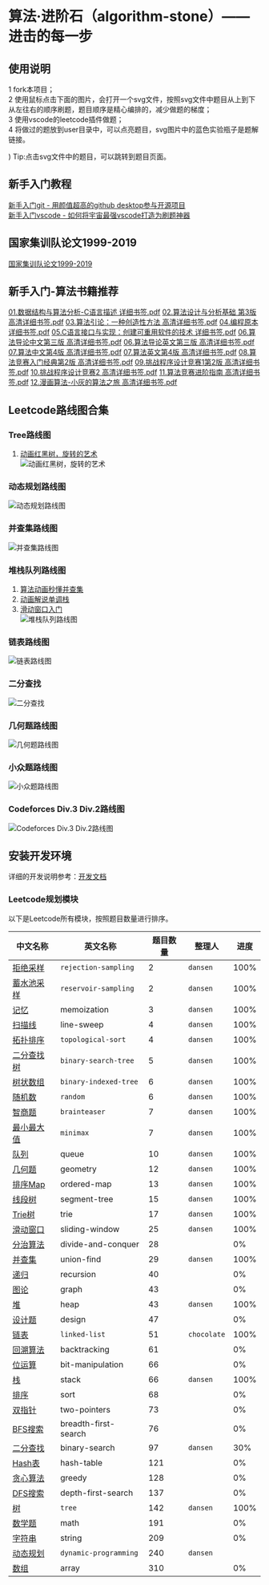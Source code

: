 # 算法·进阶石（algorithm-stone）—— 进击的每一步

## 使用说明

1 fork本项目；  
2 使用鼠标点击下面的图片，会打开一个svg文件，按照svg文件中题目从上到下从左往右的顺序刷题，题目顺序是精心编排的，减少做题的梯度；  
3 使用vscode的leetcode插件做题；  
4 将做过的题放到user目录中，可以点亮题目，svg图片中的蓝色实验瓶子是题解链接。  

) Tip:点击svg文件中的题目，可以跳转到题目页面。

## 新手入门教程

[新手入门git - 用颜值超高的github desktop参与开源项目](docs/how_to_use_git.md)  
[新手入门vscode - 如何将宇宙最强vscode打造为刷题神器](docs/how_to_use_vscode.md)  

## 国家集训队论文1999-2019

[国家集训队论文1999-2019](https://v8cloud.oss-cn-hangzhou.aliyuncs.com/Conan-jine/book/%E5%9B%BD%E5%AE%B6%E9%9B%86%E8%AE%AD%E9%98%9F%E8%AE%BA%E6%96%871999-2019.zip)  

## 新手入门-算法书籍推荐

[01.数据结构与算法分析-C语言描述 详细书签.pdf](https://www.aliyundrive.com/s/wKKdv4XAazq)
[02.算法设计与分析基础  第3版 高清详细书签.pdf](https://www.aliyundrive.com/s/wKKdv4XAazq)
[03.算法引论：一种创造性方法 高清详细书签.pdf](https://www.aliyundrive.com/s/wKKdv4XAazq)
[04.编程原本 详细书签.pdf](https://www.aliyundrive.com/s/wKKdv4XAazq)
[05.C语言接口与实现：创建可重用软件的技术 详细书签.pdf](https://www.aliyundrive.com/s/wKKdv4XAazq)
[06.算法导论中文第三版 高清详细书签.pdf](https://www.aliyundrive.com/s/wKKdv4XAazq)
[06.算法导论英文第三版 高清详细书签.pdf](https://www.aliyundrive.com/s/wKKdv4XAazq)
[07.算法中文第4版 高清详细书签.pdf](https://www.aliyundrive.com/s/wKKdv4XAazq)
[07.算法英文第4版 高清详细书签.pdf](https://www.aliyundrive.com/s/wKKdv4XAazq)
[08.算法竞赛入门经典第2版 高清详细书签.pdf](https://www.aliyundrive.com/s/wKKdv4XAazq)
[09.挑战程序设计竞赛1第2版 高清详细书签.pdf](https://www.aliyundrive.com/s/wKKdv4XAazq)
[10.挑战程序设计竞赛2 高清详细书签.pdf](https://www.aliyundrive.com/s/wKKdv4XAazq)
[11.算法竞赛进阶指南 高清详细书签.pdf](https://www.aliyundrive.com/s/wKKdv4XAazq)
[12.漫画算法-小灰的算法之旅 高清详细书签.pdf](https://www.aliyundrive.com/s/wKKdv4XAazq)

## Leetcode路线图合集

### Tree路线图

1. [动画红黑树，旋转的艺术](https://mp.weixin.qq.com/s/2AfnnCALekwo4K_okRdpNg)  
![动画红黑树，旋转的艺术]("https://github.com/Conan-jine/algorithm-stone/blob/main/images/leetcode_tree.svg")

### 动态规划路线图

![动态规划路线图]("https://github.com/Conan-jine/algorithm-stone/blob/main/images/leetcode_dp.svg")

### 并查集路线图

![并查集路线图]("https://github.com/Conan-jine/algorithm-stone/blob/main/images/leetcode_union_find.svg")

### 堆栈队列路线图

1. [算法动画秒懂并查集](https://mp.weixin.qq.com/s/rF5bohHf3XfstGkjBawBuw)
2. [动画解说单调栈](https://mp.weixin.qq.com/s/XsYD1lkiILcMcd3_vRws7A)  
3. [滑动窗口入门](https://mp.weixin.qq.com/s/InpmYAfeesc7MHMCV50b-Q)  
![堆栈队列路线图]("https://github.com/Conan-jine/algorithm-stone/blob/main/images/leetcode_heap_stack_queue.svg")

### 链表路线图

![链表路线图]("https://github.com/Conan-jine/algorithm-stone/blob/main/images/leetcode_linked_list.svg")

### 二分查找

![二分查找]("https://github.com/Conan-jine/algorithm-stone/blob/main/images/leetcode_binary_search.svg")

### 几何题路线图

![几何题路线图]("https://github.com/Conan-jine/algorithm-stone/blob/main/images/leetcode_geometry.svg")

### 小众题路线图

![小众题路线图]("https://github.com/Conan-jine/algorithm-stone/blob/main/images/leetcode_mini.svg")

### Codeforces Div.3 Div.2路线图

![Codeforces Div.3 Div.2路线图]("https://github.com/Conan-jine/algorithm-stone/blob/main/images/codeforces.svg")

## 安装开发环境

详细的开发说明参考：[开发文档](https://github.com/Conan-jine/algorithm-stone/blob/docs/dev_zh.md)

### Leetcode规划模块

以下是Leetcode所有模块，按照题目数量进行排序。  

| 中文名称 | 英文名称 | 题目数量 | 整理人 | 进度 |
| ---- | ---- | ---- | ---- | ---- |
|[拒绝采样](https://leetcode-cn.com/tag/rejection-sampling)| `rejection-sampling`| 2 | `dansen` | 100% |  
|[蓄水池采样](https://leetcode-cn.com/tag/reservoir-sampling)| `reservoir-sampling` | 2 |`dansen` | 100% |  
|[记忆](https://leetcode-cn.com/tag/memoization)| memoization | 3 | `dansen`| 100% |  
|[扫描线](https://leetcode-cn.com/tag/line-sweep)| line-sweep | 4 |`dansen` | 100% |  
|[拓扑排序](https://leetcode-cn.com/tag/topological-sort)| `topological-sort` | 4 |`dansen` | 100% |  
|[二分查找树](https://leetcode-cn.com/tag/binary-search-tree)| `binary-search-tree` | 5 |`dansen` | 100% |  
|[树状数组](https://leetcode-cn.com/tag/binary-indexed-tree)| `binary-indexed-tree` | 6 |`dansen` | 100% |  
|[随机数](https://leetcode-cn.com/tag/random)| `random`  | 6 |`dansen` | 100% |
|[智商题](https://leetcode-cn.com/tag/brainteaser)| `brainteaser`  | 7 |`dansen` | 100% |
|[最小最大值](https://leetcode-cn.com/tag/minimax)| `minimax`  | 7 |`dansen` | 100% |
|[队列](https://leetcode-cn.com/tag/queue)| queue  | 10 |`dansen` | 100% |
|[几何题](https://leetcode-cn.com/tag/geometry)| geometry  | 12 | `dansen`| 100% |
|[排序Map](https://leetcode-cn.com/tag/ordered-map)| ordered-map  | 13 |`dansen` | 100% |
|[线段树](https://leetcode-cn.com/tag/segment-tree)| segment-tree  | 15 |`dansen` | 100% |
|[Trie树](https://leetcode-cn.com/tag/trie)| trie  | 17 |`dansen` | 100% |
|[滑动窗口](https://leetcode-cn.com/tag/sliding-window)| sliding-window  | 25 |`dansen` | 100% |
|[分治算法](https://leetcode-cn.com/tag/divide-and-conquer)| divide-and-conquer  | 28 | | 0% |
|[并查集](https://leetcode-cn.com/tag/union-find)| union-find  |  29  |`dansen` | 100% |
|[递归](https://leetcode-cn.com/tag/recursion)| recursion  | 40 | | 0% |
|[图论](https://leetcode-cn.com/tag/graph)| graph  | 43 | | 0% |
|[堆](https://leetcode-cn.com/tag/heap)| heap  |43  |`dansen` | 100% |
|[设计题](https://leetcode-cn.com/tag/design)| design  | 47 | | 0% |
|[链表](https://leetcode-cn.com/tag/linked-list)| `linked-list` | 51 |`chocolate` | 100% |
|[回溯算法](https://leetcode-cn.com/tag/backtracking)| backtracking  | 61 | | 0% |
|[位运算](https://leetcode-cn.com/tag/bit-manipulation)| bit-manipulation  | 66 | | 0% |
|[栈](https://leetcode-cn.com/tag/stack)| stack  | 66 |`dansen` | 100% |
|[排序](https://leetcode-cn.com/tag/sort)| sort  |68  | | 0% |
|[双指针](https://leetcode-cn.com/tag/two-pointers)| two-pointers  | 73 | | 0% |
|[BFS搜索](https://leetcode-cn.com/tag/breadth-first-search)| breadth-first-search  | 76 | | 0% |
|[二分查找](https://leetcode-cn.com/tag/binary-search)| binary-search  | 97 | `dansen`| 30% |
|[Hash表](https://leetcode-cn.com/tag/hash-table)| hash-table  | 121 | | 0% |
|[贪心算法](https://leetcode-cn.com/tag/greedy)| greedy  | 128 | | 0% |
|[DFS搜索](https://leetcode-cn.com/tag/depth-first-search)| depth-first-search  | 137 | | 0% |
|[树](https://leetcode-cn.com/tag/tree)| `tree`  | 142 |`dansen` | 100% |
|[数学题](https://leetcode-cn.com/tag/math)| math  | 191 | | 0% |
|[字符串](https://leetcode-cn.com/tag/string)| string  | 209 | | 0% |
|[动态规划](https://leetcode-cn.com/tag/dynamic-programming)| `dynamic-programming` | 240 | `dansen` | | 60% |
|[数组](https://leetcode-cn.com/tag/array)| array|310  | | 0% |
